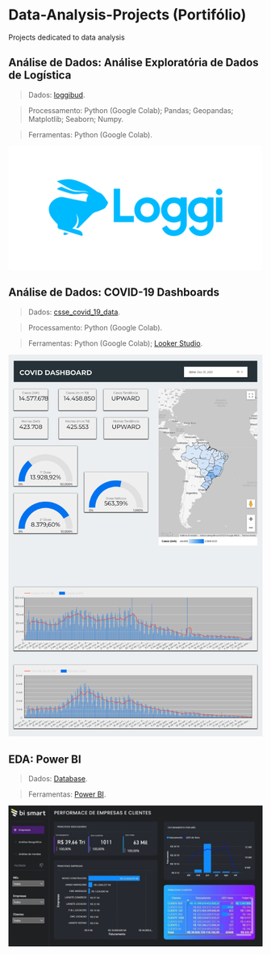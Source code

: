 # Data-Analysis-Projects (Portifólio)
Projects dedicated to data analysis

## Análise de Dados: Análise Exploratória de Dados de Logística

> Dados: [loggibud](https://github.com/loggi/loggibud).

> Processamento: Python (Google Colab); Pandas; Geopandas; Matplotlib; Seaborn; Numpy.

> Ferramentas: Python (Google Colab).

![image](https://github.com/yuremartins/Data-Analysis-Projects/blob/main/PrtSc/Imagem_Logo_Completo_Azul.png?raw=true)


## Análise de Dados: COVID-19 Dashboards


> Dados: [csse_covid_19_data](https://github.com/CSSEGISandData/COVID-19/tree/master/csse_covid_19_data/csse_covid_19_daily_reports).

> Processamento: Python (Google Colab).

> Ferramentas: Python (Google Colab); [Looker Studio](https://github.com/yuremartins/Data-Analysis-Projects/blob/main/COVID-19%20Dashboards/covid-dashboard.pdf).

![image](https://github.com/yuremartins/Data-Analysis-Projects/blob/main/PrtSc/covid-dasboard.png?raw=true)

## EDA: Power BI


> Dados: [Database]([https://github.com/CSSEGISandData/COVID-19/tree/master/csse_covid_19_data/csse_covid_19_daily_reports](https://github.com/yuremartins/Data-Analysis-Projects/blob/main/EDA-BI/Database.xlsx)).

> Ferramentas: [Power BI](https://app.powerbi.com/view?r=eyJrIjoiN2MwMmE5YTUtNWNjNS00OGY0LWExYWMtNGY5MDgzYTNkNzg3IiwidCI6ImU4Y2YyNjM5LTFmOTgtNGJiNC1iZDg5LWFiZDE0OTI4OTM3ZiJ9).

![image](EDA-BI/PrtSc.jpeg)
